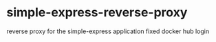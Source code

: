 # simple-express-reverse-proxy
reverse proxy for the simple-express application
fixed docker hub login
